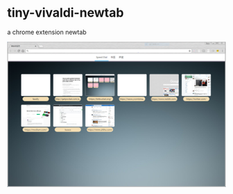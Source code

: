 # tiny-vivaldi-newtab
a chrome extension newtab


![images](https://raw.githubusercontent.com/gnosis23/tiny-vivaldi-newtab/master/images/show.PNG)
